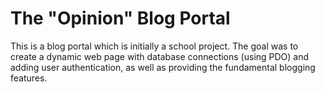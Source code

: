 # The "Opinion" Blog Portal

This is a blog portal which is initially a school project. The goal was to create a dynamic web page with database connections (using PDO) and adding user authentication, as well as providing the fundamental blogging features.